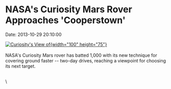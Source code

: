 NASA\'s Curiosity Mars Rover Approaches \'Cooperstown\'
=======================================================

Date: 2013-10-29 20:10:00

[![Curiosity\'s View
of](http://www.jpl.nasa.gov/images/msl/20131029/pia17580-th.jpg){width="100"
height="75"}](http://www.jpl.nasa.gov/news/news.cfm?release=2013-314&rn=news.xml&rst=3936)\
\
NASA\'s Curiosity Mars rover has batted 1,000 with its new technique for
covering ground faster \-- two-day drives, reaching a viewpoint for
choosing its next target.

\
\
